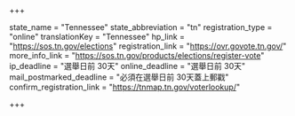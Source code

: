 +++

state_name = "Tennessee"
state_abbreviation = "tn"
registration_type = "online"
translationKey = "Tennessee"
hp_link = "https://sos.tn.gov/elections"
registration_link = "https://ovr.govote.tn.gov/"
more_info_link = "https://sos.tn.gov/products/elections/register-vote"
ip_deadline = "選舉日前 30天"
online_deadline = "選舉日前 30天"
mail_postmarked_deadline = "必須在選舉日前 30天蓋上郵戳"
confirm_registration_link = "https://tnmap.tn.gov/voterlookup/"

+++